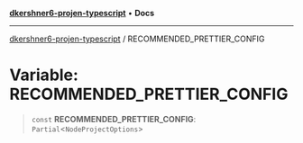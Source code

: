 [**dkershner6-projen-typescript**](../README.md) • **Docs**

***

[dkershner6-projen-typescript](../globals.md) / RECOMMENDED\_PRETTIER\_CONFIG

# Variable: RECOMMENDED\_PRETTIER\_CONFIG

> `const` **RECOMMENDED\_PRETTIER\_CONFIG**: `Partial`\<`NodeProjectOptions`\>
